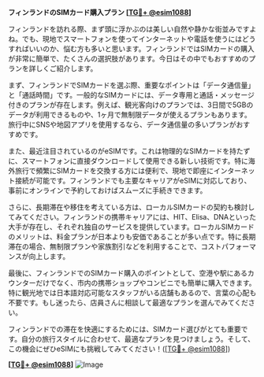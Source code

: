 **フィンランドのSIMカード購入プラン [[TG💪+ @esim1088](https://t.me/s/esim1088)]**

フィンランドを訪れる際、まず頭に浮かぶのは美しい自然や静かな街並みですよね。でも、現地でスマートフォンを使ってインターネットや電話を使うにはどうすればいいのか、悩む方も多いと思います。フィンランドではSIMカードの購入が非常に簡単で、たくさんの選択肢があります。今日はその中でもおすすめのプランを詳しくご紹介します。

まず、フィンランドでSIMカードを選ぶ際、重要なポイントは「データ通信量」と「通話時間」です。一般的なSIMカードには、データ専用と通話・メッセージ付きのプランが存在します。例えば、観光客向けのプランでは、3日間で5GBのデータが利用できるものや、1ヶ月で無制限データが使えるプランもあります。旅行中にSNSや地図アプリを使用するなら、データ通信量の多いプランがおすすめです。

また、最近注目されているのがeSIMです。これは物理的なSIMカードを持たずに、スマートフォンに直接ダウンロードして使用できる新しい技術です。特に海外旅行で頻繁にSIMカードを交換する方には便利で、現地で即座にインターネット接続が可能です。フィンランドでも主要なキャリアがeSIMに対応しており、事前にオンラインで予約しておけばスムーズに手続きできます。

さらに、長期滞在や移住を考えている方は、ローカルSIMカードの契約も検討してみてください。フィンランドの携帯キャリアには、HIT、Elisa、DNAといった大手が存在し、それぞれ独自のサービスを提供しています。ローカルSIMカードのメリットは、料金プランが日本よりも安価であることが多い点です。特に長期滞在の場合、無制限プランや家族割引などを利用することで、コストパフォーマンスが向上します。

最後に、フィンランドでのSIMカード購入のポイントとして、空港や駅にあるカウンターだけでなく、市内の携帯ショップやコンビニでも簡単に購入できます。特に観光地では日本語対応可能なスタッフがいる店舗もあるので、言葉の心配も不要です。もし迷ったら、店員さんに相談して最適なプランを選んでみてください。

フィンランドでの滞在を快適にするためには、SIMカード選びがとても重要です。自分の旅行スタイルに合わせて、最適なプランを見つけましょう。そして、この機会にぜひeSIMにも挑戦してみてください！([[TG💪+ @esim1088](https://t.me/s/esim1088)])

**[[TG💪+ @esim1088](https://t.me/s/esim1088)]**
![Image](https://i.postimg.cc/Y0z9fWf4/image.png)